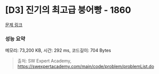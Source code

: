 # [D3] 진기의 최고급 붕어빵 - 1860 

[문제 링크](https://swexpertacademy.com/main/code/problem/problemDetail.do?contestProbId=AV5LsaaqDzYDFAXc) 

### 성능 요약

메모리: 73,200 KB, 시간: 292 ms, 코드길이: 704 Bytes



> 출처: SW Expert Academy, https://swexpertacademy.com/main/code/problem/problemList.do